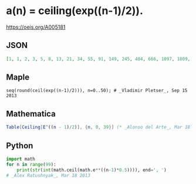 # a\(n\) \= ceiling\(exp\(\(n\-1\)/2\)\)\.
https://oeis.org/A005181
## JSON
```JSON
[1, 1, 2, 3, 5, 8, 13, 21, 34, 55, 91, 149, 245, 404, 666, 1097, 1809, 2981, 4915, 8104, 13360, 22027, 36316, 59875, 98716, 162755, 268338, 442414, 729417, 1202605, 1982760, 3269018, 5389699, 8886111, 14650720, 24154953, 39824785, 65659970, 108254988, 178482301]
```
## Maple
```Maple
seq(round(ceil(exp((n-1)/2))), n=0..50); # _Vladimir Pletser_, Sep 15 2013
```
## Mathematica
```Mathematica
Table[Ceiling[E^((n - 1)/2)], {n, 0, 39}] (* _Alonso del Arte_, Mar 18 2013 *)
```
## Python
```Python
import math
for n in range(99):
    print(str(int(math.ceil(math.e**((n-1)*0.5)))), end=', ')
# _Alex Ratushnyak_, Mar 18 2013
```
